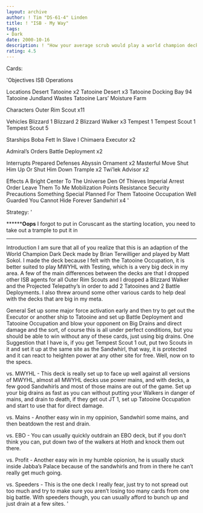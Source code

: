 ```yaml
---
layout: archive
author: ! Tim "DS-61-4" Linden
title: ! "ISB - My Way"
tags:
- Dark
date: 2000-10-16
description: ! "How your average scrub would play a world champion deck."
rating: 4.5
---
```

Cards: 

'Objectives
ISB Operations

Locations
 Desert
Tatooine x2
Tatooine Desert x3
Tatooine Docking Bay 94
Tatooine Jundland Wastes
Tatooine Lars’ Moisture Farm

Characters
Outer Rim Scout x11

Vehicles
Blizzard 1
Blizzard 2
Blizzard Walker x3
Tempest 1
Tempest Scout 1
Tempest Scout 5

Starships
Boba Fett In Slave I
Chimaera
Executor x2

Admiral’s Orders
 Battle Deployment x2

Interrupts
Prepared Defenses
Abyssin Ornament x2
Masterful Move
Shut Him Up Or Shut Him Down
Trample x2
Twi’lek Advisor x2

Effects
A Bright Center To The Universe
Den Of Thieves
Imperial Arrest Order
Leave Them To Me
Mobilization Points
Resistance
Security Precautions
Something Special Planned For Them
Tatooine Occupation
Well Guarded
You Cannot Hide Forever
Sandwhirl x4
'

Strategy: '

**************Oops********
I forgot to put in Coruscant as the starting location, you need to take out a trample to put it in
***************************

Introduction I am sure that all of you realize that this is an adaption of the World Champion Dark Deck made by Brian Terwilliger and played by Matt Sokol. I made the deck because I felt with the Tatooine Occupation, it is better suited to play MWYHL with Testing, which is a very big deck in my area. A few of the main differences between the decks are that I dropped other ISB agents for all Outer Rim Scouts and I dropped a Blizzard Walker and the Projected Telepathy’s in order to add 2 Tatooines and 2 Battle Deployments. I also threw around some other various cards to help deal with the decks that are big in my meta.

General Set up some major force activation early and then try to get out the Executor or another ship to Tatooine and set up Battle Deployment and Tatooine Occupation and blow your opponent on Big Drains and direct damage and the sort, of course this is all under perfect conditions, but you should be able to win without any of these cards, just using big drains. One Suggestion that I have is, if you get Tempest Scout 1 out, put two Scouts in it and set it up at the same site as the Sandwhirl, that way,  it is protected and it can react to heighten power at any other site for free. Well, now on to the specs.

vs. MWYHL - This deck is really set up to face up well against all versions of MWYHL, almost all MWYHL decks use power mains, and with decks, a few good Sandwhirls and most of those mains are out of the game. Set up your big drains as fast as you can without putting your Walkers in danger of mains, and drain to death, if they get out JT 1, set up Tatooine Occupation and start to use that for direct damage.

vs. Mains - Another easy win in my oppinion, Sandwhirl some mains, and then beatdown the rest and drain.

vs. EBO - You can usually quickly outdrain an EBO deck, but if you don’t think you can, put down two of the walkers at Hoth and knock them out there.

vs. Profit - Another easy win in my humble opionion, he is usually stuck inside Jabba’s Palace because of the sandwhirls and from in there he can’t really get much going.

vs. Speeders - This is the one deck I really fear, just try to not spread out too much and try to make sure you aren’t losing too many cards from one big battle. With speeders though, you can usually afford to bunch up and just drain at a few sites.
'